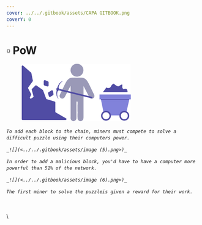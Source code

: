 ```yaml
---
cover: ../../.gitbook/assets/CAPA GITBOOK.png
coverY: 0
---
```


# ▫ PoW

<figure><img src="../../.gitbook/assets/image (18).png" alt=""><figcaption></figcaption></figure>

_`To add each block to the chain, miners must compete to solve a difficult puzzle using their computers power.`_

_``_![](<../../.gitbook/assets/image (5).png>)_``_

_`In order to add a malicious block, you'd have to have a computer more powerful than 51% of the network.`_

_``_![](<../../.gitbook/assets/image (6).png>)_``_

_`The first miner to solve the puzzleis given a reward for their work.`_

\
\
\
